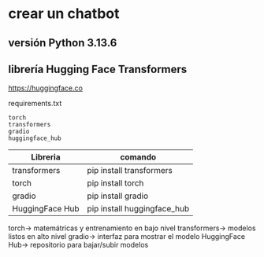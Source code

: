 # crear un chatbot
## versión Python 3.13.6
## librería Hugging Face Transformers
https://huggingface.co

requirements.txt
```
torch
transformers
gradio
huggingface_hub

```
| Libreria        | comando                     |
| --------------- | --------------------------- |
| transformers    | pip install transformers    |
| torch           | pip install torch           |
| gradio          | pip install gradio          |
| HuggingFace Hub | pip install huggingface_hub |

torch-> matemátricas y entrenamiento en bajo nivel
transformers-> modelos listos en alto nivel 
gradio-> interfaz para mostrar el modelo 
HuggingFace Hub-> repositorio para bajar/subir modelos

 